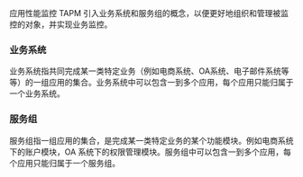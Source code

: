 

应用性能监控 TAPM 引入业务系统和服务组的概念，以便更好地组织和管理被监控的对象，并实现业务监控。

### 业务系统
业务系统指共同完成某一类特定业务（例如电商系统、OA系统、电子邮件系统等等）的一组应用的集合。业务系统中可以包含一到多个应用，每个应用只能归属于一个业务系统。


### 服务组
服务组指一组应用的集合，是完成某一类特定业务的某个功能模块。例如电商系统下的账户模块，OA 系统下的权限管理模块。服务组中可以包含一到多个应用，每个应用只能归属于一个服务组。

